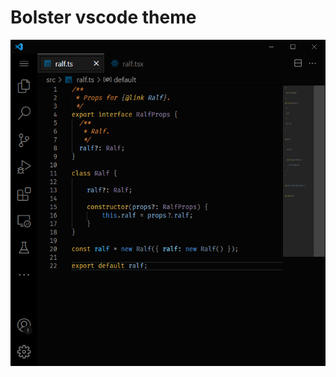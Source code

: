 # Bolster vscode theme

![Screenshot](https://raw.githubusercontent.com/mafre/bolster-vscode-theme/main/screenshot.png)
